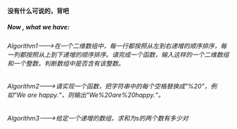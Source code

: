 #### 没有什么可说的，背吧
##### Now , what we have:
###### Algorithm1--->在一个二维数组中，每一行都按照从左到右递增的顺序排序，每一列都按照从上到下递增的顺序排序。请完成一个函数，输入这样的一个二维数组和一个整数，判断数组中是否含有该整数。
###### Algorithm2--->请实现一个函数，把字符串中的每个空格替换成"%20"，例如“We are happy.“，则输出”We%20are%20happy.“。
###### Algorithm3--->给定一个递增的数组，求和为s的两个数有多少对